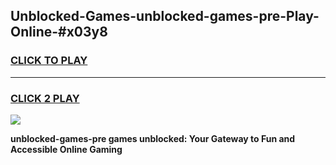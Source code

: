 
## Unblocked-Games-unblocked-games-pre-Play-Online-#x03y8
<h3>
<a href="https://premium.freeplayer.one?title=unblocked-games-pre&ref=27F">CLICK TO PLAY</a></h3>
<hr>

<h3>
<a href="https://premium.freeplayer.one?title=unblocked-games-pre&ref=27F">CLICK 2 PLAY</a>
  
</h3>

<a href="https://premium.freeplayer.one?title=unblocked-games-pre&ref=27F"><img src="https://clearcache.store/games.png"></a>


**unblocked-games-pre games unblocked: Your Gateway to Fun and Accessible Online Gaming**
